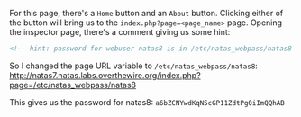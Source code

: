 For this page, there's a `Home` button and an `About` button. Clicking either of the button will bring us to the `index.php?page=<page_name>` page. Opening the inspector page, there's a comment giving us some hint:
```html
<!-- hint: password for webuser natas8 is in /etc/natas_webpass/natas8 -->
```

So I changed the page URL variable to `/etc/natas_webpass/natas8`: http://natas7.natas.labs.overthewire.org/index.php?page=/etc/natas_webpass/natas8

This gives us the password for natas8: `a6bZCNYwdKqN5cGP11ZdtPg0iImQQhAB`